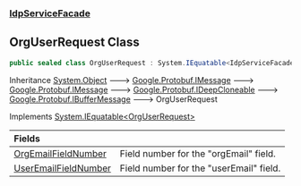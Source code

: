 ### [IdpServiceFacade](../index.md 'IdpServiceFacade')

## OrgUserRequest Class

```csharp
public sealed class OrgUserRequest : System.IEquatable<IdpServiceFacade.OrgUserRequest>
```

Inheritance [System\.Object](https://learn.microsoft.com/en-us/dotnet/api/system.object 'System\.Object') &#129106; [Google\.Protobuf\.IMessage](https://learn.microsoft.com/en-us/dotnet/api/google.protobuf.imessage 'Google\.Protobuf\.IMessage') &#129106; [Google\.Protobuf\.IMessage](https://learn.microsoft.com/en-us/dotnet/api/google.protobuf.imessage 'Google\.Protobuf\.IMessage') &#129106; [Google\.Protobuf\.IDeepCloneable](https://learn.microsoft.com/en-us/dotnet/api/google.protobuf.ideepcloneable 'Google\.Protobuf\.IDeepCloneable') &#129106; [Google\.Protobuf\.IBufferMessage](https://learn.microsoft.com/en-us/dotnet/api/google.protobuf.ibuffermessage 'Google\.Protobuf\.IBufferMessage') &#129106; OrgUserRequest

Implements [System\.IEquatable&lt;](https://learn.microsoft.com/en-us/dotnet/api/system.iequatable-1 'System\.IEquatable\`1')[OrgUserRequest](index.md 'IdpServiceFacade\.OrgUserRequest')[&gt;](https://learn.microsoft.com/en-us/dotnet/api/system.iequatable-1 'System\.IEquatable\`1')

| Fields | |
| :--- | :--- |
| [OrgEmailFieldNumber](OrgEmailFieldNumber.md 'IdpServiceFacade\.OrgUserRequest\.OrgEmailFieldNumber') | Field number for the "orgEmail" field\. |
| [UserEmailFieldNumber](UserEmailFieldNumber.md 'IdpServiceFacade\.OrgUserRequest\.UserEmailFieldNumber') | Field number for the "userEmail" field\. |
